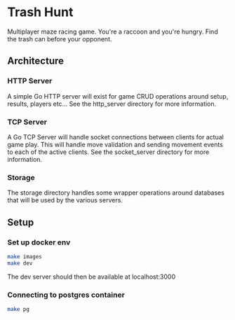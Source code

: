 # Trash Hunt
Multiplayer maze racing game. You're a raccoon and you're hungry. Find the trash can before your opponent.

## Architecture
### HTTP Server
A simple Go HTTP server will exist for game CRUD operations around setup, results, players etc...
See the http_server directory for more information.

### TCP Server
A Go TCP Server will handle socket connections between clients for actual game play. This will handle move validation and sending movement events to each of the active clients.
See the socket_server directory for more information.

### Storage
The storage directory handles some wrapper operations around databases that will be used by the various servers.

## Setup
### Set up docker env
```bash
make images
make dev
```
The dev server should then be available at localhost:3000

### Connecting to postgres container
```bash
make pg
```
